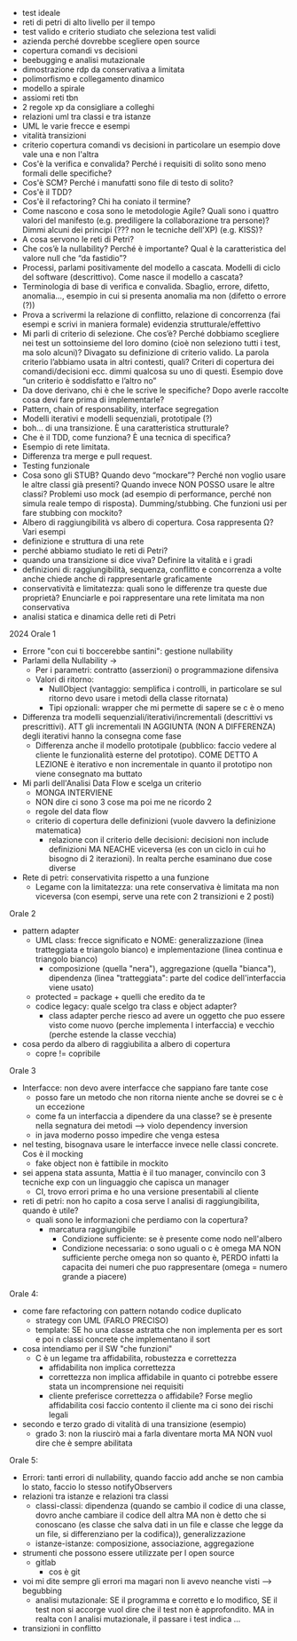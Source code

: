 - test ideale 
- reti di petri di alto livello per il tempo 
- test valido e criterio studiato che seleziona test validi 
- azienda perché dovrebbe scegliere open source 
- copertura comandi vs decisioni 
- beebugging e analisi mutazionale 
- dimostrazione rdp da conservativa a limitata 
- polimorfismo e collegamento dinamico 
- modello a spirale 
- assiomi reti tbn 
- 2 regole xp da consigliare a colleghi 
- relazioni uml tra classi e tra istanze
- UML le varie frecce e esempi 
- vitalità transizioni 
- criterio copertura comandi vs decisioni in particolare un esempio dove vale una e non l'altra
 - Cos'è la verifica e convalida? Perché i requisiti di solito sono meno formali delle specifiche?
- Cos'è SCM? Perché i manufatti sono file di testo di solito?
- Cos'è il TDD?
- Cos'è il refactoring? Chi ha coniato il termine? 
- Come nascono e cosa sono le metodologie Agile? Quali sono i quattro valori del manifesto (e.g. prediligere la collaborazione tra persone)? Dimmi alcuni dei principi (??? non le tecniche dell'XP) (e.g. KISS)?
- A cosa servono le reti di Petri?
- Che cos’è la nullability? Perché è importante? Qual è la caratteristica del valore null che “da fastidio”? 
- Processi, parlami positivamente del modello a cascata. Modelli di ciclo del software (descrittivo). Come nasce il modello a cascata? 
- Terminologia di base di verifica e convalida. Sbaglio, errore, difetto, anomalia…, esempio in cui si presenta anomalia ma non (difetto o errore (?)) 
- Prova a scrivermi la relazione di conflitto, relazione di concorrenza (fai esempi e scrivi in maniera formale) evidenzia strutturale/effettivo 
- Mi parli di criterio di selezione. Che cos’è? Perché dobbiamo scegliere nei test un sottoinsieme del loro domino (cioè non seleziono tutti i test, ma solo alcuni)? Divagato su definizione di criterio valido. La parola criterio l’abbiamo usata in altri contesti, quali? Criteri di copertura dei comandi/decisioni ecc. dimmi qualcosa su uno di questi. Esempio dove “un criterio è soddisfatto e l’altro no” 
- Da dove derivano, chi è che le scrive le specifiche? Dopo averle raccolte cosa devi fare prima di implementarle?
- Pattern, chain of responsability, interface segregation 
- Modelli iterativi e modelli sequenziali, prototipale (?) 
- boh... di una transizione. È una caratteristica strutturale? 
- Che è il TDD, come funziona? È una tecnica di specifica?
- Esempio di rete limitata. 
- Differenza tra merge e pull request.
- Testing funzionale
- Cosa sono gli STUB? Quando devo “mockare”? Perché non voglio usare le altre classi già presenti? Quando invece NON POSSO usare le altre classi? Problemi uso mock (ad esempio di performance, perché non simula reale tempo di risposta). Dumming/stubbing. Che funzioni usi per fare stubbing con mockito? 
- Albero di raggiungibilità vs albero di copertura. Cosa rappresenta Ω? Vari esempi 
- definizione e struttura di una rete 
- perché abbiamo studiato le reti di Petri? 
- quando una transizione si dice viva? Definire la vitalità e i gradi 
- definizioni di: raggiungibilità, sequenza, conflitto e concorrenza a volte anche chiede anche di rappresentarle graficamente 
- conservatività e limitatezza: quali sono le differenze tra queste due proprietà? Enunciarle e poi rappresentare una rete limitata ma non conservativa 
- analisi statica e dinamica delle reti di Petri

2024
Orale 1
- Errore "con cui ti boccerebbe santini": gestione nullability
- Parlami della Nullability -> 
	- Per i parametri: contratto (asserzioni) o programmazione difensiva  
	- Valori di ritorno: 
		- NullObject (vantaggio: semplifica i controlli, in particolare se sul ritorno devo usare i metodi della classe ritornata)
		- Tipi opzionali: wrapper che mi permette di sapere se c è o meno
- Differenza tra modelli sequenziali/iterativi/incrementali (descrittivi vs prescrittivi). ATT gli incrementali IN AGGIUNTA (NON A DIFFERENZA) degli iterativi hanno la consegna come fase
	- Differenza anche il modello prototipale (pubblico: faccio vedere al cliente le funzionalità esterne del prototipo). COME DETTO A LEZIONE è iterativo e non incrementale in quanto il prototipo non viene consegnato ma buttato 
- Mi parli dell'Analisi Data Flow e scelga un criterio
	- MONGA INTERVIENE
	- NON dire ci sono 3 cose ma poi me ne ricordo 2
	- regole del data flow
	- criterio di copertura delle definizioni (vuole davvero la definizione matematica) 
		- relazione con il criterio delle decisioni: decisioni non include definizioni MA NEACHE viceversa (es con un ciclo in cui ho bisogno di 2 iterazioni). In realta perche esaminano due cose diverse
- Rete di petri: conservativita rispetto a una funzione 
	- Legame con la limitatezza: una rete conservativa è limitata ma non viceversa (con esempi, serve una rete con 2 transizioni e 2 posti)

Orale 2
- pattern adapter
	- UML class: frecce significato e NOME: generalizzazione (linea tratteggiata e triangolo bianco) e implementazione (linea continua e triangolo bianco)
		- composizione (quella "nera"), aggregazione (quella "bianca"), dipendenza (linea "tratteggiata": parte del codice dell'interfaccia viene usato)
	- protected = package + quelli che eredito da te
	- codice legacy: quale scelgo tra class e object adapter?
		- class adapter perche riesco ad avere un oggetto che puo essere visto come nuovo (perche implementa l interfaccia) e vecchio (perche estende la classe vecchia)
- cosa perdo da albero di raggiubilita a albero di copertura 
	- copre != copribile

Orale 3
- Interfacce: non devo avere interfacce che sappiano fare tante cose
	- posso fare un metodo che non ritorna niente anche se dovrei se c è un eccezione
	- come fa un interfaccia a dipendere da una classe? se è presente nella segnatura dei metodi --> violo dependency inversion
	- in java moderno posso impedire che venga estesa
- nel testing, bisognava usare le interfacce invece nelle classi concrete. Cos è il mocking
	- fake object non è fattibile in mockito
- sei appena stata assunta, Mattia è il tuo manager, convincilo con 3 tecniche exp con un linguaggio che capisca un manager
	- CI, trovo errori prima e ho una versione presentabili al cliente
- reti di petri: non ho capito a cosa serve l analisi di raggiungibilita, quando è utile?
	- quali sono le informazioni che perdiamo con la copertura? 
		- marcatura raggiungibile
			- Condizione sufficiente: se è presente come nodo nell'albero
			- Condizione necessaria: o sono uguali o c è omega MA NON sufficiente perche omega non so quanto è, PERDO infatti la capacita dei numeri che puo rappresentare (omega = numero grande a piacere)

Orale 4: 
- come fare refactoring con pattern notando codice duplicato
	- strategy con UML (FARLO PRECISO)
	- template: SE ho una classe astratta che non implementa per es sort e poi n classi concrete che implementano il sort
- cosa intendiamo per il SW "che funzioni"
	- C è un legame tra affidabilita, robustezza e correttezza
		- affidabilita non implica correttezza 
		- correttezza non implica affidabile in quanto ci potrebbe essere stata un incomprensione nei requisiti
		- cliente preferisce correttezza o affidabile? Forse meglio affidabilita cosi faccio contento il cliente ma ci sono dei rischi legali
- secondo e terzo grado di vitalità di una transizione (esempio)
	- grado 3: non la riuscirò mai a farla diventare morta MA NON vuol dire che è sempre abilitata

Orale 5:
- Errori: tanti errori di nullability, quando faccio add anche se non cambia lo stato, faccio lo stesso notifyObservers
- relazioni tra istanze e relazioni tra classi
	- classi-classi: dipendenza (quando se cambio il codice di una classe, dovro anche cambiare il codice dell altra MA non è detto che si conoscano (es classe che salva dati in un file e classe che legge da un file, si differenziano per la codifica)), generalizzazione 
	- istanze-istanze: composizione, associazione, aggregazione 
- strumenti che possono essere utilizzate per l open source
	- gitlab 
		- cos è git
- voi mi dite sempre gli errori ma magari non li avevo neanche visti --> begubbing
	- analisi mutazionale: SE il programma e corretto e lo modifico, SE il test non si accorge vuol dire che il test non è approfondito. MA in realta con l analisi mutazionale, il passare i test indica ...
- transizioni in conflitto